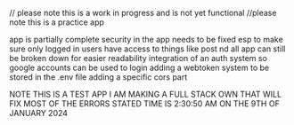 // please note this is a work in progress and is not yet functional
//please note this is a practice app

app is partially complete
security in the app needs to be fixed esp to make sure only logged in users have access to things like post nd all
app can still be broken down for easier readability
integration of an auth system so google accounts can be used to login
adding a webtoken system to be stored in the .env file
adding a specific cors part

NOTE THIS IS A TEST APP I AM MAKING A FULL STACK OWN THAT WILL FIX MOST OF THE ERRORS STATED
TIME IS 2:30:50 AM ON THE 9TH OF JANUARY 2024
